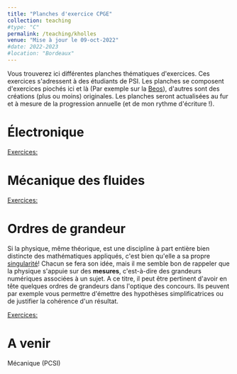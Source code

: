 ```yaml
---
title: "Planches d'exercice CPGE"
collection: teaching
#type: "C"
permalink: /teaching/kholles
venue: "Mise à jour le 09-oct-2022"
#date: 2022-2023
#location: "Bordeaux"
---
```


Vous trouverez ici différentes planches thématiques d'exercices. Ces exercices s'adressent à des étudiants de PSI. 
Les planches se composent d'exercices piochés ici et là (Par exemple sur la [Beos](https://beos.prepas.org/)), 
d'autres sont des créations (plus ou moins) originales. Les planches seront actualisées au fur et à mesure de la progression annuelle (et de mon rythme d'écriture !).

Électronique
======
[Exercices: ](http://ludovic-brivady.github.io/files/planche_elec.pdf)

Mécanique des fluides
======
[Exercices: ](http://ludovic-brivady.github.io/files/planche_mf.pdf)

Ordres de grandeur
======
Si la physique, même théorique, est une discipline à part entière bien distincte des mathématiques appliqués, 
c'est bien qu'elle a sa propre [singularité](https://fr.wikipedia.org/wiki/Singularit%C3%A9_gravitationnelle)! Chacun se fera son idée,
mais il me semble bon de rappeler que la physique s'appuie sur des **mesures**, c'est-à-dire des grandeurs numériques associées à un sujet. A ce titre,
il peut être pertinent d'avoir en tête quelques ordres de grandeurs dans l'optique des concours. Ils peuvent par exemple vous permettre d'émettre des hypothèses 
simplificatrices ou de justifier la cohérence d'un résultat.

[Exercices: ](http://ludovic-brivady.github.io/files/planche_odg.pdf)

A venir
======
Mécanique (PCSI)
